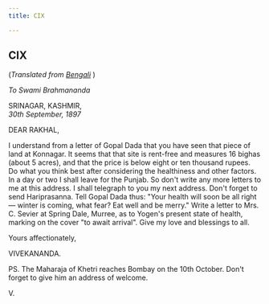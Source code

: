 ```yaml
---
title: CIX

---
```





  

  


## CIX

(*Translated from [Bengali](b7372e8109.pdf)* )

*To Swami Brahmananda*

SRINAGAR, KASHMIR,  
*30th September, 1897*

DEAR RAKHAL,

I understand from a letter of Gopal Dada that you have seen that piece
of land at Konnagar. It seems that that site is rent-free and measures
16 bighas (about 5 acres), and that the price is below eight or ten
thousand rupees. Do what you think best after considering the
healthiness and other factors. In a day or two I shall leave for the
Punjab. So don't write any more letters to me at this address. I shall
telegraph to you my next address. Don't forget to send Hariprasanna.
Tell Gopal Dada thus: "Your health will soon be all right — winter is
coming, what fear? Eat well and be merry." Write a letter to Mrs. C.
Sevier at Spring Dale, Murree, as to Yogen's present state of health,
marking on the cover "to await arrival". Give my love and blessings to
all. 

Yours affectionately,

VIVEKANANDA.

  
PS. The Maharaja of Khetri reaches Bombay on the 10th October. Don't
forget to give him an address of welcome. 

V.


